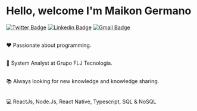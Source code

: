 # Hello, welcome I'm Maikon Germano


[![Twitter Badge](https://img.shields.io/badge/-@maikongermano-5C73F2?style=flat-square&labelColor=5C73F2&logo=twitter&logoColor=white&link=https://twitter.com/maikongermano)](https://twitter.com/maikongermano) 
[![Linkedin Badge](https://img.shields.io/badge/-Maikon%20Germano-5C73F2?style=flat-square&logo=Linkedin&logoColor=white&link=https://www.linkedin.com/in/maikongermano/)](https://www.linkedin.com/in/maikongermano/) 
[![Gmail Badge](https://img.shields.io/badge/-maikongermano840@gmail.com-5C73F2?style=flat-square&logo=Gmail&logoColor=white&link=mailto:maikongermano840@gmail.com)](mailto:maikongermano840@gmail.com)

<br/> :heart: Passionate about programming.

<br/> :office: System Analyst at Grupo FLJ Tecnologia.

<br/> :books: Always looking for new knowledge and knowledge sharing.

<br/> :computer: ReactJs, Node.Js, React Native, Typescript,
SQL & NoSQL
